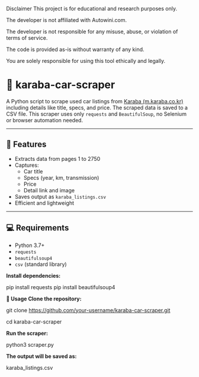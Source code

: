 Disclaimer This project is for educational and research purposes only.

The developer is not affiliated with Autowini.com.

The developer is not responsible for any misuse, abuse, or violation of terms of service.

The code is provided as-is without warranty of any kind.

You are solely responsible for using this tool ethically and legally.

# 🚗 karaba-car-scraper

A Python script to scrape used car listings from [Karaba (m.karaba.co.kr)](https://m.karaba.co.kr) including details like title, specs, and price. The scraped data is saved to a CSV file. This scraper uses only `requests` and `BeautifulSoup`, no Selenium or browser automation needed.

---

## 📌 Features

- Extracts data from pages 1 to 2750
- Captures:
  - Car title
  - Specs (year, km, transmission)
  - Price
  - Detail link and image
- Saves output as `karaba_listings.csv`
- Efficient and lightweight

---

## 💻 Requirements

- Python 3.7+
- `requests`
- `beautifulsoup4`
- `csv` (standard library)

**Install dependencies:**

pip install requests
pip install beautifulsoup4



**🚀 Usage
Clone the repository:**

git clone https://github.com/your-username/karaba-car-scraper.git

cd karaba-car-scraper

**Run the scraper:**

python3 scraper.py

**The output will be saved as:**

karaba_listings.csv


